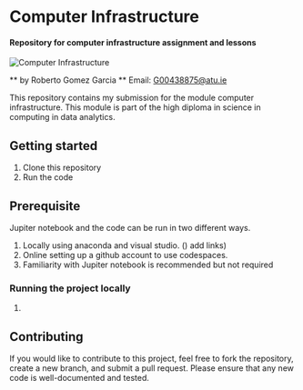 # Computer Infrastructure

#### Repository for computer infrastructure assignment and lessons


![Computer Infrastructure](https://www.mbccs.com/wp-content/uploads/2018/08/it_infrastructure-1.jpg)


** by Roberto Gomez Garcia ** Email: G00438875@atu.ie

This repository contains my submission for the module computer infrastructure. This module is part of the high diploma in science in computing in data analytics. 

## Getting started

1. Clone this repository
2. Run the code 

## Prerequisite 

Jupiter notebook and the code can be run in two different ways.

1.  Locally using  anaconda and visual studio. () add links)
2.  Online setting up a github account to use codespaces.
3.  Familiarity with Jupiter notebook is recommended but not required

### Running the project locally

1. 

## Contributing

If you would like to contribute to this project, feel free to fork the repository, create a new branch, and submit a pull request. Please ensure that any new code is well-documented and tested.